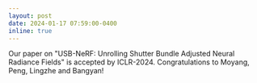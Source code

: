 ```yaml
---
layout: post
date: 2024-01-17 07:59:00-0400
inline: true
---
```


Our paper on "USB-NeRF: Unrolling Shutter Bundle Adjusted Neural Radiance Fields" is accepted by ICLR-2024. Congratulations to Moyang, Peng, Lingzhe and Bangyan!